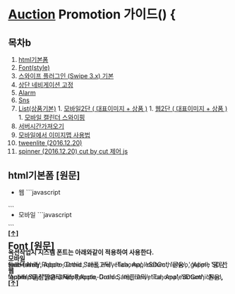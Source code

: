 
# [Auction](http://www.auction.co.kr) Promotion  가이드() {


## <a name='TOC'><a name='TOC'>목차b</a>

  1. [html기본폼](#default)
  1. [Font(style)](#font)  
  1. [스와이프 플러그인 (Swipe 3.x) 기본](https://github.com/Guide-Line/Auction-promotion-guide/tree/master/swipe#swipe)
  1. [상단 네비게이션 고정](https://github.com/Guide-Line/Auction-promotion-guide/tree/master/fixed_top_navigation#fixed_top_navigation)
  1. [Alarm](https://github.com/Guide-Line/Auction-promotion-guide/tree/master/time#alarm)
  1. [Sns](https://github.com/Guide-Line/Auction-promotion-guide/tree/master/sns#sns)
  1. [List(상품기본)](https://github.com/Guide-Line/Auction-promotion-guide/tree/master/list#list)
    1. [모바일2단 ( 대표이미지 + 상품 )](https://github.com/Guide-Line/Auction-promotion-guide/tree/master/list/other_version_01#list)
    1. [웹2단 ( 대표이미지 + 상품 )](https://github.com/Guide-Line/Auction-promotion-guide/tree/master/list/other_version_02#list)
    1. [모바일 캘린더 스와이핑](https://github.com/Guide-Line/Auction-promotion-guide/tree/master/list/calendar_swipe#list)
  1. [서버시간가져오기](https://github.com/Guide-Line/Auction-promotion-guide/tree/master/server_time#server_time)
  1. [모바일에서 이미지맵 사용법](https://github.com/Guide-Line/Auction-promotion-guide/tree/master/mobile_image_map#mobile_image_map)
  1. [tweenlite (2016.12.20)](https://github.com/Guide-Line/Auction-promotion-guide/tree/master/tweenLite#greensock)
  1. [spinner (2016.12.20) cut by cut 제어 js](https://github.com/Guide-Line/Auction-promotion-guide/tree/master/spinner#spinner)
  
  


  
 ## <a name='default'>html기본폼</a> [원문]

   - 웹
    ```javascript
<!DOCTYPE html PUBLIC "-//W3C//DTD XHTML 1.0 Transitional//EN" "http://www.w3.org/TR/xhtml1/DTD/xhtml1-transitional.dtd">
<html xmlns="http://www.w3.org/1999/xhtml">
<head>
<meta http-equiv="Content-Type" content="text/html; charset=euc-kr" />
<meta http-equiv="X-UA-Compatible" content="IE=edge,chrome=1" />

<!-- cmtool 하단 상품 운영시 jquery 는 주석처리한후 업로드 한다 -->
<script type="text/javascript" src="http://script.auction.co.kr/common/jquery.js"></script>


<title>옥션 - 프로모션명a</title>
<style>
  *{padding: 0; margin:0; border: 0;}
  #p_wrapper{position:relative; width:100%; line-height: 0px;}
  #p_wrapper img{vertical-align: top; line-height: 0px;}
  
  #p_header{position: relative; width:100%;}
  #p_contents{position: relative; width:100%;}
  #p_footer{position: relative; width:100%;}
</style>
</head>

<body>
  <div id="p_wrapper">
    <div id="p_header">
      
    </div>
    <div id="p_contents">
      
    </div>
    <div id="p_contents">
      
    </div>
  </div>
</body>
</html>
   ``` 

   - 모바일
    ```javascript
<!DOCTYPE html PUBLIC "-//W3C//DTD XHTML 1.0 Transitional//EN" "http://www.w3.org/TR/xhtml1/DTD/xhtml1-transitional.dtd">
<html xmlns="http://www.w3.org/1999/xhtml">
<head>
<meta http-equiv="Content-Type" content="text/html; charset=euc-kr" />
<meta http-equiv="X-UA-Compatible" content="IE=edge,chrome=1" />

<!-- cmtool 하단 상품 운영시 jquery 는 주석처리한후 업로드 한다 -->
<script type="text/javascript" src="http://script.auction.co.kr/common/jquery.js"></script>


<title>옥션 - 프로모션명</title>
<style>
  *{padding: 0; margin:0; border: 0;}
  #p_wrapper{position:relative; width:100%; line-height: 0px; max-width:640px; margin: 0 auto}
  #p_wrapper img{vertical-align: top; line-height: 0px; width:100%;}
  
  #p_header{position: relative; width:100%;}
  #p_contents{position: relative; width:100%;}
  #p_footer{position: relative; width:100%;}
</style>
</head>

<body>
  <div id="p_wrapper">
    <div id="p_header">
      
    </div>
    <div id="p_contents">
      
    </div>
    <div id="p_contents">
      
    </div>
  </div>
</body>
</html>
   ```

**[[↑]](#TOC)**



## <a name='font'>Font</a> [원문]
   
 
**옥션작업시 시스템 폰트는 아래와같이 적용하여 사용한다.**

**모바일**

font-family:Roboto, Droid Sans, Helvetica, AppleSDGothicNeo, 'Apple SD 산돌고딕 Neo', Apple-Gothic, '애플고딕', 'Tahoma', 'dotum', '돋움', 'gulim', '굴림', sans-serif;

**웹**

font-family:"맑은 고딕", Roboto, Droid Sans, Helvetica, AppleSDGothicNeo, 'Apple SD 산돌고딕 Neo', Apple-Gothic, '애플고딕', 'Tahoma', 'dotum', '돋움', 'gulim', '굴림', sans-serif;


**[[↑]](#TOC)**



